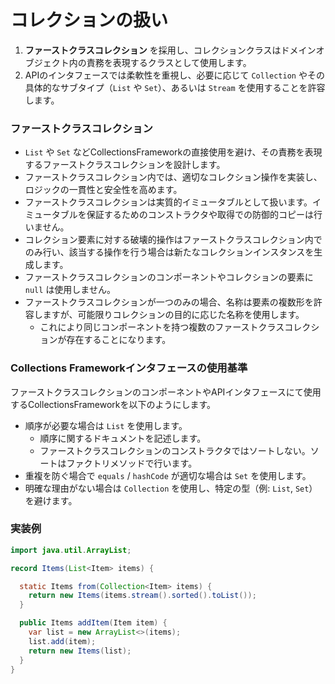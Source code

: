 # コレクションの扱い

1. **ファーストクラスコレクション** を採用し、コレクションクラスはドメインオブジェクト内の責務を表現するクラスとして使用します。
2. APIのインタフェースでは柔軟性を重視し、必要に応じて `Collection` やその具体的なサブタイプ（`List` や `Set`）、あるいは `Stream` を使用することを許容します。

### ファーストクラスコレクション

- `List` や `Set` などCollectionsFrameworkの直接使用を避け、その責務を表現するファーストクラスコレクションを設計します。
- ファーストクラスコレクション内では、適切なコレクション操作を実装し、ロジックの一貫性と安全性を高めます。
- ファーストクラスコレクションは実質的イミュータブルとして扱います。イミュータブルを保証するためのコンストラクタや取得での防御的コピーは行いません。
- コレクション要素に対する破壊的操作はファーストクラスコレクション内でのみ行い、該当する操作を行う場合は新たなコレクションインスタンスを生成します。
- ファーストクラスコレクションのコンポーネントやコレクションの要素に `null` は使用しません。
- ファーストクラスコレクションが一つのみの場合、名称は要素の複数形を許容しますが、可能限りコレクションの目的に応じた名称を使用します。
  - これにより同じコンポーネントを持つ複数のファーストクラスコレクションが存在することになります。

### Collections Frameworkインタフェースの使用基準

ファーストクラスコレクションのコンポーネントやAPIインタフェースにて使用するCollectionsFrameworkを以下のようにします。

- 順序が必要な場合は `List` を使用します。
  - 順序に関するドキュメントを記述します。
  - ファーストクラスコレクションのコンストラクタではソートしない。ソートはファクトリメソッドで行います。
- 重複を防ぐ場合で `equals` / `hashCode` が適切な場合は `Set` を使用します。
- 明確な理由がない場合は `Collection` を使用し、特定の型（例: `List`, `Set`）を避けます。

### 実装例

```java
import java.util.ArrayList;

record Items(List<Item> items) {

  static Items from(Collection<Item> items) {
    return new Items(items.stream().sorted().toList());
  }

  public Items addItem(Item item) {
    var list = new ArrayList<>(items);
    list.add(item);
    return new Items(list);
  }
}
```
